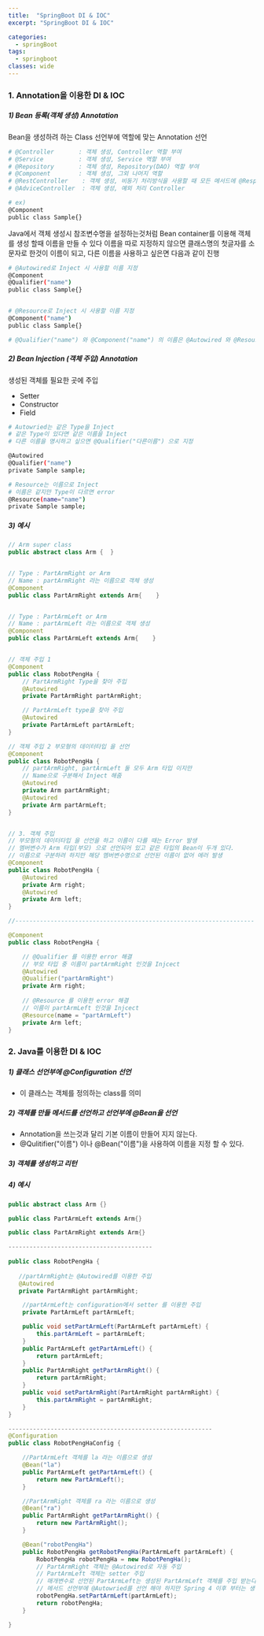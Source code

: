 ```yaml
---
title:  "SpringBoot DI & IOC"
excerpt: "SpringBoot DI & IOC"

categories:
  - springBoot
tags:
  - springboot	
classes: wide 
---
```


### 1. Annotation을 이용한 DI & IOC

##### 1) Bean 등록(객체 생성) Annotation

Bean을 생성하려 하는 Class 선언부에 역할에 맞는 Annotation 선언

```bash
# @Controller		: 객체 생성, Controller 역할 부여 
# @Service			: 객체 생성, Service 역할 부여 
# @Repository		: 객체 생성, Repository(DAO) 역할 부여 
# @Component		: 객체 생성, 그외 나머지 역할
# @RestController	 : 객체 생성, 비동기 처리방식을 사용할 때 모든 메서드에 @ResponseBody 추가 해줌
# @AdviceController	 : 객체 생성, 예외 처리 Controller

# ex)
@Component
public class Sample{}
```

Java에서 객체 생성시 참조변수명을 설정하는것처럼 Bean container를 이용해 객체를 생성 할때 이름을 만들 수 있다
이름을 따로 지정하지 않으면 클래스명의 첫글자를 소문자로 한것이 이름이 되고, 다른 이름을 사용하고 싶은면 다음과 같이 진행

```bash
# @Autowired로 Inject 시 사용할 이름 지정
@Component
@Qualifier("name")
public class Sample{}


# @Resource로 Inject 시 사용할 이름 지정 
@Component("name")
public class Sample{}

# @Qualifier("name") 와 @Component("name") 의 이름은 @Autowired 와 @Resource 둘다 사용 가능
```



##### 2) Bean Injection (객체 주입) Annotation

생성된 객체를 필요한 곳에 주입

- Setter
- Constructor
- Field

```bash
# Autowried는 같은 Type을 Inject
# 같은 Type이 있다면 같은 이름을 Inject
# 다른 이름을 명시하고 싶으면 @Qualifier("다른이름") 으로 지정

@Autowired
@Qualifier("name")
private Sample sample;

# Resource는 이름으로 Inject
# 이름은 같지만 Type이 다르면 error
@Resource(name="name")
private Sample sample;
```



##### 3) 예시

```java
// Arm super class
public abstract class Arm {  }   


// Type : PartArmRight or Arm
// Name : partArmRight 라는 이름으로 객체 생성
@Component    
public class PartArmRight extends Arm{    }    


// Type : PartArmLeft or Arm
// Name : partArmLeft 라는 이름으로 객체 생성
@Component    
public class PartArmLeft extends Arm{    }    


// 객체 주입 1
@Component
public class RobotPengHa {
	// PartArmRight Type을 찾아 주입
    @Autowired
    private PartArmRight partArmRight;

	// PartArmLeft type을 찾아 주입
    @Autowired
    private PartArmLeft partArmLeft;
}

// 객체 주입 2 부모형의 데이터타입 을 선언
@Component
public class RobotPengHa {
    // partArmRight, partArmLeft 둘 모두 Arm 타입 이지만
    // Name으로 구분해서 Inject 해줌
    @Autowired
    private Arm partArmRight;
    @Autowired
    private Arm partArmLeft;
}


// 3. 객체 주입
// 부모형의 데이터타입 을 선언을 하고 이름이 다를 때는 Error 발생
// 멤버변수가 Arm 타입(부모) 으로 선언되어 있고 같은 타입의 Bean이 두개 있다.
// 이름으로 구분하려 하지만 해당 멤버변수명으로 선언된 이름이 없어 에러 발생
@Component
public class RobotPengHa {
    @Autowired
    private Arm right;
    @Autowired
    private Arm left;
}

//--------------------------------------------------------------------

@Component
public class RobotPengHa {

    // @Qualifier 를 이용한 error 해결
    // 부모 타입 중 이름이 partArmRight 인것을 Injcect
    @Autowired
    @Qualifier("partArmRight")
    private Arm right;
    
    // @Resource 를 이용한 error 해결
    // 이름이 partArmLeft 인것을 Injcect
    @Resource(name = "partArmLeft")
    private Arm left;
}

```



### 2. Java를 이용한 DI & IOC

##### 1) 클래스 선언부에 @Configuration 선언

- 이 클래스는 객체를 정의하는 class를 의미

##### 2) 객체를 만들 메서드를 선언하고 선언부에 @Bean을 선언

- Annotation을 쓰는것과 달리 기본 이름이 만들어 지지 않는다. 
- @Qulitifier("이름") 이나 @Bean("이름")을 사용하여 이름을 지정 할 수 있다.

##### 3) 객체를 생성하고 리턴

##### 4) 예시

```java
public abstract class Arm {}    

public class PartArmLeft extends Arm{}     

public class PartArmRight extends Arm{}

-----------------------------------------
    
public class RobotPengHa {
  
   //partArmRight는 @Autowired를 이용한 주입 
   @Autowired
   private PartArmRight partArmRight;

    //partArmLeft는 configuration에서 setter 를 이용한 주입
    private PartArmLeft partArmLeft;

    public void setPartArmLeft(PartArmLeft partArmLeft) {
        this.partArmLeft = partArmLeft;
    }
    public PartArmLeft getPartArmLeft() {
        return partArmLeft;
    }
    public PartArmRight getPartArmRight() {
        return partArmRight;
    }
    public void setPartArmRight(PartArmRight partArmRight) {
        this.partArmRight = partArmRight;
    }
}

----------------------------------------------------------
@Configuration
public class RobotPengHaConfig {

    //PartArmLeft 객체를 la 라는 이름으로 생성
    @Bean("la")
    public PartArmLeft getPartArmLeft() {
        return new PartArmLeft();   
    }

    //PartArmRight 객체를 ra 라는 이름으로 생성
    @Bean("ra")
    public PartArmRight getPartArmRight() {
        return new PartArmRight();
    }

    @Bean("robotPengHa")
    public RobotPengHa getRobotPengHa(PartArmLeft partArmLeft) {
        RobotPengHa robotPengHa = new RobotPengHa();
        // PartArmRight 객체는 @Autowired로 자동 주입
        // PartArmLeft 객체는 setter 주입
        // 매개변수로 선언된 PartArmLeft는 생성된 PartArmLeft 객체를 주입 받는다.
        // 메서드 선언부에 @Autowried를 선언 해야 하지만 Spring 4 이후 부터는 생략 가능 하다
        robotPengHa.setPartArmLeft(partArmLeft);
        return robotPengHa;
    }

}    

```





